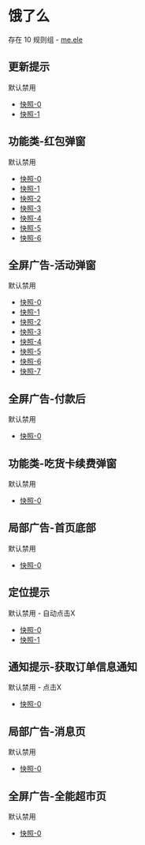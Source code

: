 # 饿了么

存在 10 规则组 - [me.ele](/src/apps/me.ele.ts)

## 更新提示

默认禁用

- [快照-0](https://i.gkd.li/import/12650280)
- [快照-1](https://i.gkd.li/import/13206819)

## 功能类-红包弹窗

默认禁用

- [快照-0](https://i.gkd.li/import/12650238)
- [快照-1](https://i.gkd.li/import/13294893)
- [快照-2](https://i.gkd.li/import/13331361)
- [快照-3](https://i.gkd.li/import/13362974)
- [快照-4](https://i.gkd.li/import/13376008)
- [快照-5](https://i.gkd.li/import/13710581)
- [快照-6](https://i.gkd.li/import/12650713)

## 全屏广告-活动弹窗

默认禁用

- [快照-0](https://i.gkd.li/import/12726709)
- [快照-1](https://i.gkd.li/import/13476719)
- [快照-2](https://i.gkd.li/import/13523508)
- [快照-3](https://i.gkd.li/import/13685037)
- [快照-4](https://i.gkd.li/import/13476611)
- [快照-5](https://i.gkd.li/import/13523541)
- [快照-6](https://i.gkd.li/import/13710574)
- [快照-7](https://i.gkd.li/import/13710591)

## 全屏广告-付款后

默认禁用

- [快照-0](https://i.gkd.li/import/13205301)

## 功能类-吃货卡续费弹窗

默认禁用

- [快照-0](https://i.gkd.li/import/13295007)

## 局部广告-首页底部

默认禁用

- [快照-0](https://i.gkd.li/import/13710588)

## 定位提示

默认禁用 - 自动点击X

- [快照-0](https://i.gkd.li/import/13710588)
- [快照-1](https://i.gkd.li/import/13710585)

## 通知提示-获取订单信息通知

默认禁用 - 点击X

- [快照-0](https://i.gkd.li/import/13931205)

## 局部广告-消息页

默认禁用

- [快照-0](https://i.gkd.li/import/14812552)

## 全屏广告-全能超市页

默认禁用

- [快照-0](https://i.gkd.li/i/16023745)
